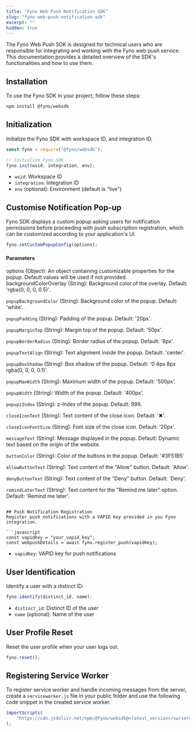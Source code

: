 ```yaml
---
title: "Fyno Web Push Notification SDK"
slug: "fyno-web-push-notification-sdk"
excerpt: ""
hidden: true
---
```


The Fyno Web Push SDK is designed for technical users who are responsible for integrating and working with the Fyno web push service. This documentation provides a detailed overview of the SDK's functionalities and how to use them.

## Installation

To use the Fyno SDK in your project, follow these steps:

```bash
npm install @fyno/websdk
```

## Initialization

Initialize the Fyno SDK with workspace ID, and integration ID.

```javascript
const fyno = require("@fyno/websdk");

// Initialize Fyno SDK
fyno.init(wsid, integration, env);
```

-   `wsid`: Workspace ID
-   `integration`: Integration ID
-   `env` (optional): Environment (default is "live")

## Customise Notification Pop-up

Fyno SDK displays a custom popup asking users for notification permissions before proceeding with push subscription registration, which can be customized according to your application's UI.

```javascript
fyno.setCustomPopupConfig(options);
```

#### Parameters

options (Object): An object containing customizable properties for the popup. Default values will be used if not provided.  
backgroundColorOverlay (String): Background color of the overlay. Default: 'rgba(0, 0, 0, 0.5)'.

`popupBackgroundColor` (String): Background color of the popup. Default: 'white'.

`popupPadding` (String): Padding of the popup. Default: '20px'.

`popupMarginTop` (String): Margin top of the popup. Default: '50px'.

`popupBorderRadius` (String): Border radius of the popup. Default: '8px'.

`popupTextAlign` (String): Text alignment inside the popup. Default: 'center'.

`popupBoxShadow` (String): Box shadow of the popup. Default: '0 4px 8px rgba(0, 0, 0, 0.1)'.

`popupMaxWidth` (String): Maximum width of the popup. Default: '500px'.

`popupWidth` (String): Width of the popup. Default: '400px'.

`popupzIndex` (String): z-Index of the popup. Default: 999.

`closeIconText` (String): Text content of the close icon. Default: '✖'.

`closeIconFontSize` (String): Font size of the close icon. Default: '20px'.

`messageText` (String): Message displayed in the popup. Default: Dynamic text based on the origin of the website.

`buttonColor` (String): Color of the buttons in the popup. Default: '#3F51B5'

`allowButtonText` (String): Text content of the "Allow" button. Default: 'Allow'.

`denyButtonText` (String): Text content of the "Deny" button. Default: 'Deny'.

`remindLaterText` (String): Text content for the "Remind me later" option. Default: 'Remind me later'.

````

## Push Notification Registration
Register push notifications with a VAPID key provided in you Fyno integration.

```javascript
const vapidKey = "your_vapid_key";
const webpushDetails = await fyno.register_push(vapidKey);
````

-   `vapidKey`: VAPID key for push notifications

## User Identification

Identify a user with a distinct ID:

```javascript
fyno.identify(distinct_id, name);
```

-   `distinct_id`: Distinct ID of the user
-   `name` (optional): Name of the user

## User Profile Reset

Reset the user profile when your user logs out.

```javascript
fyno.reset();
```

## Registering Service Worker

To register service worker and handle incoming messages from the server, create a `serviceworker.js` file in your public folder and use the following code snippet in the created service worker.

```javascript
importScripts(
    "https://cdn.jsdelivr.net/npm/@fyno/websdk@<latest_version>/sw/serviceworker.min.js"
);
```
